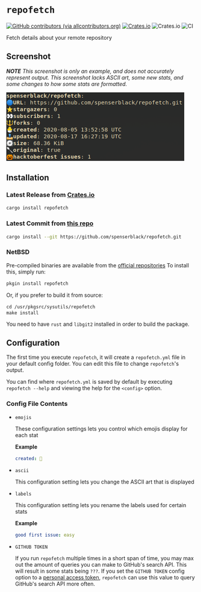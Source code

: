 # `repofetch`

[![GitHub contributors (via allcontributors.org)](https://img.shields.io/github/all-contributors/spenserblack/repofetch)](./CREDITS.md)
[![Crates.io](https://img.shields.io/crates/v/repofetch?logo=rust)](https://crates.io/crates/repofetch)
![Crates.io](https://img.shields.io/crates/d/repofetch?logo=rust)
![CI](https://github.com/spenserblack/repofetch/workflows/CI/badge.svg)

Fetch details about your remote repository

## Screenshot

*__NOTE__ This screenshot is only an example, and does not accurately represent output. This
screenshot lacks ASCII art, some new stats, and some changes to how some stats are formatted.*

![screenshot](https://github.com/spenserblack/repofetch/blob/master/images/screenshot.png?raw=true)

## Installation

### Latest Release from [Crates.io][crates.io]

```bash
cargo install repofetch
```

### Latest Commit from [this repo](https://github.com/spenserblack/repofetch)

```bash
cargo install --git https://github.com/spenserblack/repofetch.git
```

### NetBSD

Pre-compiled binaries are available from the [official repositories](https://pkgsrc.se/sysutils/repofetch)
To install this, simply run:

```bash
pkgin install repofetch
```

Or, if you prefer to build it from source:

```
cd /usr/pkgsrc/sysutils/repofetch
make install
```

You need to have `rust` and `libgit2` installed in order to build the package.

## Configuration

The first time you execute `repofetch`, it will create a `repofetch.yml` file in your default
config folder. You can edit this file to change `repofetch`'s output.

You can find where `repofetch.yml` is saved by default by executing `repofetch --help` and viewing
the help for the `<config>` option.

### Config File Contents

- `emojis`

  These configuration settings lets you control which emojis display for each stat

  **Example**
  ```yml
  created: 🎉
  ```

- `ascii`

  This configuration setting lets you change the ASCII art that is displayed

- `labels`

  This configuration setting lets you rename the labels used for certain stats

  **Example**
  ```yml
  good first issue: easy
  ```


- `GITHUB TOKEN`

  If you run `repofetch` multiple times in a short span of time, you may max out the
  amount of queries you can make to GitHub's search API. This will result in some stats
  being `???`. If you set the `GITHUB TOKEN` config option to a [personal access token][PAC],
  `repofetch` can use this value to query GitHub's search API more often.

[PAC]: https://docs.github.com/en/github/authenticating-to-github/creating-a-personal-access-token
[crates.io]: https://crates.io/crates/repofetch

